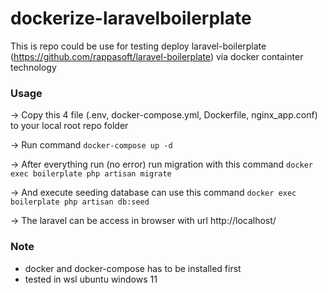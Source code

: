 # dockerize-laravelboilerplate
This is repo could be use for testing deploy laravel-boilerplate (https://github.com/rappasoft/laravel-boilerplate) via docker containter technology



### Usage
-> Copy this 4 file (.env, docker-compose.yml, Dockerfile, nginx_app.conf) to your local root repo folder 

-> Run command 
```docker-compose up -d```

-> After everything run (no error) run migration with this command 
```docker exec boilerplate php artisan migrate```

-> And execute seeding database can use this command 
```docker exec boilerplate php artisan db:seed```

-> The laravel can be access in browser with url http://localhost/


### Note
- docker and docker-compose has to be installed first
- tested in wsl ubuntu windows 11